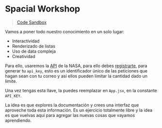 # Spacial Workshop

> [Code Sandbox](https://codesandbox.io/s/13-spacial-workshop-4l80k)

Vamos a poner todo nuestro conocimiento en un solo lugar:

-   Interactividad
-   Renderizado de listas
-   Uso de data compleja
-   Creatividad

Para ello, usaremos la [API](https://api.nasa.gov/) de la NASA, para ello debes [registrarte](https://api.nasa.gov/#signUp), para generar tu `api_key`, esto es un identificador único de las peticiones que hagan sean con tu correo y así ellos pueden limitar la cantidad dado un limite.

Una vez tengas esta llave, la puedes reemplazar en `App.jsx`, en la constante `API_KEY`.

La idea es que explores la documentación y crees una interfaz que aproveche toda esta información. Es un ejercicio totalmente libre y la idea es que vuelvas aquí para agregar las nuevas cosas que vayamos aprendiendo.
